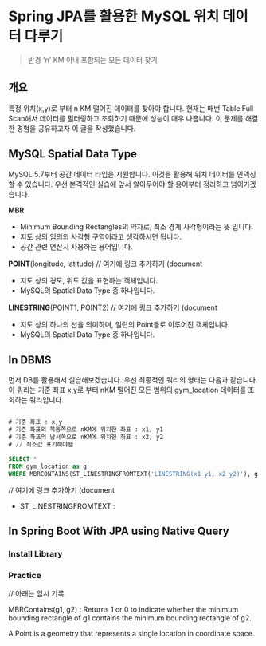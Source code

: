 # Spring JPA를 활용한 MySQL 위치 데이터 다루기

> 반경 'n' KM 이내 포함되는 모든 데이터 찾기

## 개요

특정 위치(x,y)로 부터 n KM 떨어진 데이터를 찾아야 합니다. 현재는 매번 Table Full Scan해서 데이터를 필터링하고 조회하기 때문에 성능이 매우 나쁩니다. 이 문제를 해결한 경험을 공유하고자 이 글을 작성했습니다.

## MySQL Spatial Data Type

MySQL 5.7부터 공간 데이터 타입을 지원합니다. 이것을 활용해 위치 데이터를 인덱싱할 수 있습니다. 우선 본격적인 실습에 앞서 알아두어야 할 용어부터 정리하고 넘어가겠습니다.

**MBR** 
- Minimum Bounding Rectangles의 약자로, 최소 경계 사각형이라는 뜻 입니다. 
- 지도 상의 임의의 사각형 구역이라고 생각하시면 됩니다.
- 공간 관련 연산시 사용하는 용어입니다.

**POINT**(longitude, latitude) // 여기에 링크 추가하기 (document
- 지도 상의 경도, 위도 값을 표현하는 객체입니다.
- MySQL의 Spatial Data Type 중 하나입니다.
 
**LINESTRING**(POINT1, POINT2) // 여기에 링크 추가하기 (document
- 지도 상의 하나의 선을 의미하며, 일련의 Point들로 이루어진 객체입니다.
- MySQL의 Spatial Data Type 중 하나입니다.

## In DBMS

먼저 DB를 활용해서 실습해보겠습니다. 우선 최종적인 쿼리의 형태는 다음과 같습니다. 이 쿼리는 기준 좌표 x,y로 부터 nKM 떨어진 모든 범위의 gym_location 데이터를 조회하는 쿼리입니다.

```sql

# 기준 좌표 : x,y
# 기준 좌표의 북동쪽으로 nKM에 위치한 좌표 : x1, y1
# 기준 좌표의 남서쪽으로 nKM에 위치한 좌표 : x2, y2
# // 최소값 표기해야됌

SELECT *
FROM gym_location as g
WHERE MBRCONTAINS(ST_LINESTRINGFROMTEXT('LINESTRING(x1 y1, x2 y2)'), g.location);
```

// 여기에 링크 추가하기 (document
- ST_LINESTRINGFROMTEXT : 

## In Spring Boot With JPA using Native Query

### Install Library

### Practice


// 아래는 임시 기록

MBRContains(g1, g2)
: Returns 1 or 0 to indicate whether the minimum bounding rectangle of g1 contains the minimum bounding rectangle of g2.

A Point is a geometry that represents a single location in coordinate space.